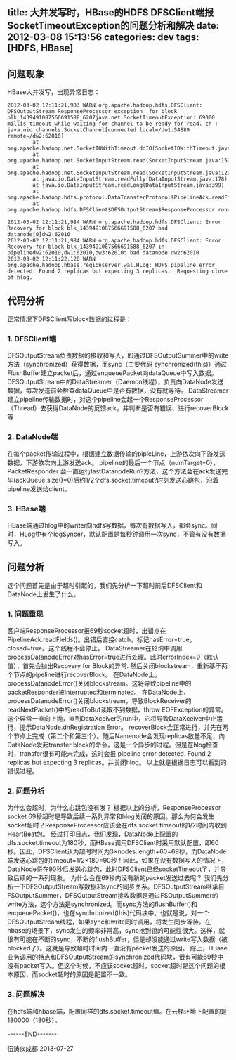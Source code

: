 title: 大并发写时，HBase的HDFS DFSClient端报SocketTimeoutException的问题分析和解决
date: 2012-03-08 15:13:56
categories: dev
tags: [HDFS, HBase]
---


## 问题现象

HBase大并发写，出现异常日志：
```
2012-03-02 12:11:21,983 WARN org.apache.hadoop.hdfs.DFSClient: DFSOutputStream ResponseProcessor exception  for block blk_1439491087566691588_6207java.net.SocketTimeoutException: 69000 millis timeout while waiting for channel to be ready for read. ch : java.nio.channels.SocketChannel[connected local=/dw1:54889 remote=/dw2:62010]
        at org.apache.hadoop.net.SocketIOWithTimeout.doIO(SocketIOWithTimeout.java:164)
        at org.apache.hadoop.net.SocketInputStream.read(SocketInputStream.java:150)
        at org.apache.hadoop.net.SocketInputStream.read(SocketInputStream.java:123)
        at java.io.DataInputStream.readFully(DataInputStream.java:178)
        at java.io.DataInputStream.readLong(DataInputStream.java:399)
        at org.apache.hadoop.hdfs.protocol.DataTransferProtocol$PipelineAck.readFields(DataTransferProtocol.java:130)
        at org.apache.hadoop.hdfs.DFSClient$DFSOutputStream$ResponseProcessor.run(DFSClient.java:2459)

2012-03-02 12:11:21,984 WARN org.apache.hadoop.hdfs.DFSClient: Error Recovery for block blk_1439491087566691588_6207 bad datanode[0]dw2:62010
2012-03-02 12:11:21,984 WARN org.apache.hadoop.hdfs.DFSClient: Error Recovery for block blk_1439491087566691588_6207 in pipelinedw2:62010,dw1:62010,dw3:62010: bad datanode dw2:62010
2012-03-02 12:11:22,128 WARN org.apache.hadoop.hbase.regionserver.wal.HLog: HDFS pipeline error detected. Found 2 replicas but expecting 3 replicas.  Requesting close of hlog.
```

## 代码分析

正常情况下DFSClient写block数据的过程是：
### 1. DFSClient端

DFSOutputStream负责数据的接收和写入，即通过DFSOutputSummer中的write方法（synchronized）获得数据，而sync（主要代码 synchronized(this)）通过FlushBuffer建立packet后，通过enqueuePacket向dataQueue中写入数据。
DFSOutputStream中的DataStreamer（Daemon线程），负责向DataNode发送数据，每次发送前会检查dataQueue中是否有数据，没有就等待。
DataStreamer建立pipeline传输数据时，对这个pipeline会起一个ResponseProcessor（Thread）去获得DataNode的反馈ack，并判断是否有错误、进行recoverBlock等
### 2. DataNode端

在每个packet传输过程中，根据建立数据传输的pipleLine，上游依次向下游发送数据，下游依次向上游发送ack。
pipeline的最后一个节点（numTarget=0），PacketResponder 会一直运行lastDatanodeRun?方法，这个方法会在ack发送完毕(ackQueue.size()=0)后约1/2个dfs.socket.timeout?时刻发送心跳包，沿着pipeline发送给client。
### 3. HBase端

HBase端通过hlog中的writer向hdfs写数据，每次有数据写入，都会sync。同时，HLog中有个logSyncer，默认配置是每秒钟调用一次sync，不管有没有数据写入。

## 问题分析

这个问题首先是由于超时引起的，我们先分析一下超时前后DFSClient和DataNode上发生了什么。
### 1. 问题重现

客户端ResponseProcessor报69秒socket超时，出错点在PipelineAck.readFields()。出错后直接catch，标记hasError=true，closed=true。这个线程不会停止。
DataStreamer在轮询中调用processDatanodeError对hasError=true进行处理。此时errorIndex=0（默认值），首先会抛出Recovery for Block的异常. 然后关闭blockstream，重新基于两个节点的pipeline进行recoverBlock。
在DataNode上，processDatanodeError()关闭blockstream。这将导致pipeline中的packetResponder被interrupted和terminated。
在DataNode上，processDatanodeError()关闭blockstream，导致BlockReceiver的readNextPacket()中的readToBuf读取不到数据，throw EOFException的异常。这个异常一直向上抛，直到DataXceiver的run中，它将导致DataXceiver中止运行，提示DataNode.dnRegistration Error。
recoverBlock会正常进行，并先在两个节点上完成（第二个和第三个）。随后Namenode会发现replicas数量不足，向DataNode发起transfer block的命令，这是一个异步的过程。但是在hlog检查时，transfer很有可能未完成，这时会报 pipeline error detected. Found 2 replicas but expecting 3 replicas。并关闭hlog。
以上就是根据日志可以看到的错误过程。
### 2. 问题分析

为什么会超时，为什么心跳包没有发？ 根据以上的分析，ResponseProcessor socket 69秒超时是导致后续一系列异常和hlog关闭的原因。那么为何会发生socket超时？ResponseProcessor应该会在dfs.socket.timeout的1/2时间内收到HeartBeat包。 经过打印日志，我们发现，DataNode上配置的dfs.socket.timeout为180秒，而HBase调用DFSClient时采用默认配置，即60秒。因此，DFSClient认为超时时间为3×nodes.length+60=69秒，而DataNode端发送心跳包的timeout=1/2×180=90秒！因此，如果在没有数据写入的情况下，DataNode将在90秒后发送心跳包，此时DFSClient已经socketTimeout了，并导致后续的一系列现象。
为什么会在69秒内没有新的packet发送过去呢？ 我们先分析一下DFSOutputStream写数据和sync的同步关系。DFSOutputStream继承自FSOutputSummer，DFSOutputStream接收数据是通过FSOutputSummer的write方法，这个方法是synchronized。而sync方法的flushBuffer()和enqueuePacket()，也在synchronized(this)代码块中。也就是说，对一个DFSOutputStream线程，如果sync和write同时调用，将发生同步等待。在hbase的场景下，sync发生的频率非常高，sync抢到锁的可能性很大。这样，就很有可能在不断的sync，不断的flushBuffer，但是却没能通过write写入数据（被blocked了）。这就是导致超时时间内一直没有packet发送的原因。
综上，HBase业务调用的特点和DFSOutputStream的synchronized代码块，很有可能69秒中没有packet写入。但这个时候，不应该socket超时，socket超时是这个问题的根本原因，而socket超时的原因是配置不一致。
### 3. 问题解决

在hdfs端和hbase端，配置同样的dfs.socket.timeout值。在云梯环境下配置的是180000（180秒）。

------END-------

伍涛@成都
2013-07-27
